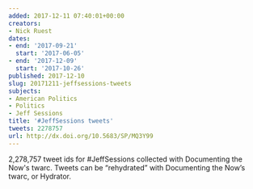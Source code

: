 ```yaml
---
added: 2017-12-11 07:40:01+00:00
creators:
- Nick Ruest
dates:
- end: '2017-09-21'
  start: '2017-06-05'
- end: '2017-12-09'
  start: '2017-10-26'
published: 2017-12-10
slug: 20171211-jeffsessions-tweets
subjects:
- American Politics
- Politics
- Jeff Sessions
title: '#JeffSessions tweets'
tweets: 2278757
url: http://dx.doi.org/10.5683/SP/MQ3Y99
---
```


2,278,757 tweet ids for #JeffSessions collected with Documenting the Now's twarc. Tweets can be “rehydrated” with Documenting the Now’s twarc, or Hydrator.
